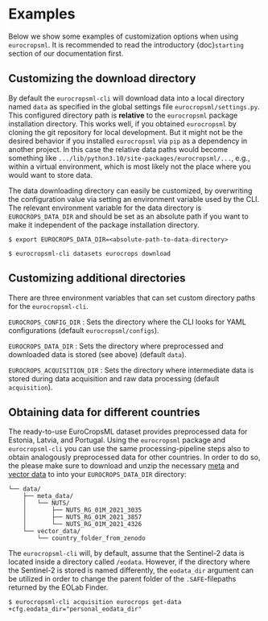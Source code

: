 # Examples

Below we show some examples of customization options when using `eurocropsml`.
It is recommended to read the introductory {doc}`starting` section of our documentation first.

## Customizing the download directory
By default the `eurocropsml-cli` will download data into a local directory named `data` as specified in the global settings file `eurocropsml/settings.py`.
This configured directory path is **relative** to the `eurocropsml` package installation directory.
This works well, if you obtained `eurocropsml` by cloning the git repository for local development.
But it might not be the desired behavior if you installed `eurocropsml` via `pip` as a dependency in another project.
In this case the relative data paths would become something like `.../lib/python3.10/site-packages/eurocropsml/...`, e.g., within a virtual environment, which is most likely not the place where you would want to store data. 

The data downloading directory can easily be customized, by overwriting the configuration value via setting an environment variable used by the CLI.
The relevant environment variable for the data directory is `EUROCROPS_DATA_DIR` and should be set as an absolute path if you want to make it independent of the package installation directory.

```console
$ export EUROCROPS_DATA_DIR=<absolute-path-to-data-directory>

$ eurocropsml-cli datasets eurocrops download
```

## Customizing additional directories

There are three environment variables that can set custom directory paths for the `eurocropsml-cli`.

 `EUROCROPS_CONFIG_DIR` 
 : Sets the directory where the CLI looks for YAML configurations (default `eurocropsml/configs`).

 `EUROCROPS_DATA_DIR` 
 : Sets the directory where preprocessed and downloaded data is stored (see above) (default `data`).

 `EUROCROPS_ACQUISITION_DIR`
 : Sets the directory where intermediate data is stored during data acquisition and raw data processing (default `acquisition`).

## Obtaining data for different countries

The ready-to-use EuroCropsML dataset provides preprocessed data for Estonia, Latvia, and Portugal.
Using the `eurocropsml` package and `eurocropsml-cli` you can use the same processing-pipeline steps also to obtain analogously preprocessed data for other countries. In order to do so, the please make sure to download and unzip the necessary [meta](https://ec.europa.eu/eurostat/de/web/gisco/geodata/reference-data/administrative-units-statistical-units/nuts) and [vector data](https://zenodo.org/records/10118572) to into your `EUROCROPS_DATA_DIR` directory:
```console
└── data/
    ├── meta_data/
    │   └── NUTS/
    │       ├── NUTS_RG_01M_2021_3035
    │       ├── NUTS_RG_01M_2021_3857
    │       └── NUTS_RG_01M_2021_4326
    └── vector_data/
        └── country_folder_from_zenodo
```


The `eurocropsml-cli` will, by default, assume that the Sentinel-2 data is located inside a directory called `/eodata`. However, if the directory where the Sentinel-2 is stored is named differently, the `eodata_dir` argument can be utilized in order to change the parent folder of the `.SAFE`-filepaths returned by the EOLab Finder.

```console
$ eurocropsml-cli acquisition eurocrops get-data +cfg.eodata_dir="personal_eodata_dir"
```
